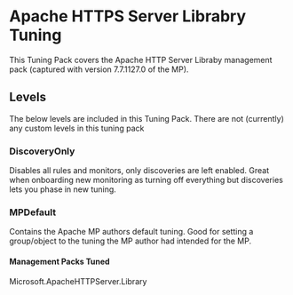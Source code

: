 # Apache HTTPS Server Librabry Tuning
This Tuning Pack covers the Apache HTTP Server Libraby management pack (captured with version 7.7.1127.0 of the MP).

## Levels
The below levels are included in this Tuning Pack. There are not (currently) any custom levels in this tuning pack

### DiscoveryOnly
Disables all rules and monitors, only discoveries are left enabled. Great when onboarding new monitoring as turning off everything but discoveries lets you phase in new tuning.

### MPDefault
Contains the Apache MP authors default tuning. Good for setting a group/object to the tuning the MP author had intended for the MP.

#### Management Packs Tuned
Microsoft.ApacheHTTPServer.Library
